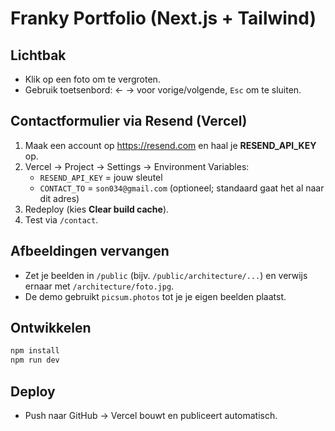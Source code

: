 # Franky Portfolio (Next.js + Tailwind)

## Lichtbak
- Klik op een foto om te vergroten.
- Gebruik toetsenbord: ← → voor vorige/volgende, `Esc` om te sluiten.

## Contactformulier via Resend (Vercel)
1. Maak een account op https://resend.com en haal je **RESEND_API_KEY** op.
2. Vercel → Project → Settings → Environment Variables:
   - `RESEND_API_KEY` = jouw sleutel
   - `CONTACT_TO` = `son034@gmail.com` (optioneel; standaard gaat het al naar dit adres)
3. Redeploy (kies **Clear build cache**).
4. Test via `/contact`.

## Afbeeldingen vervangen
- Zet je beelden in `/public` (bijv. `/public/architecture/...`) en verwijs ernaar met `/architecture/foto.jpg`.
- De demo gebruikt `picsum.photos` tot je je eigen beelden plaatst.

## Ontwikkelen
```bash
npm install
npm run dev
```

## Deploy
- Push naar GitHub → Vercel bouwt en publiceert automatisch.
